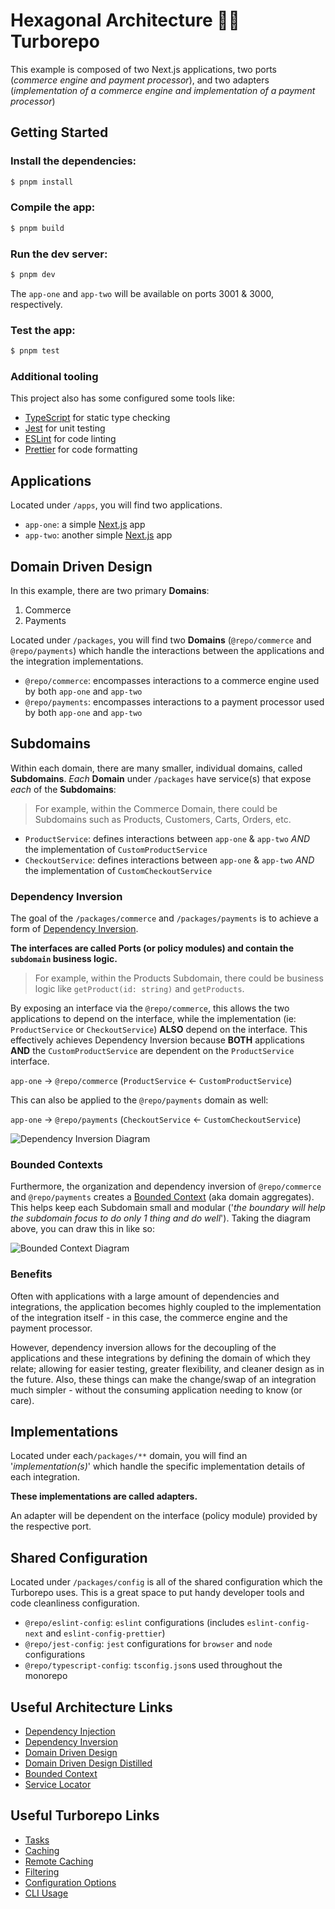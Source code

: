 # Hexagonal Architecture 🤝🏼 Turborepo

This example is composed of two Next.js applications, two ports (_commerce engine and payment processor_), and two adapters (_implementation of a commerce engine and implementation of a payment processor_)

## Getting Started

### Install the dependencies:

```zsh
$ pnpm install
```

### Compile the app:

```zsh
$ pnpm build
```

### Run the dev server:

```zsh
$ pnpm dev
```

The `app-one` and `app-two` will be available on ports 3001 & 3000, respectively.

### Test the app:

```zsh
$ pnpm test
```

### Additional tooling

This project also has some configured some tools like:

- [TypeScript](https://www.typescriptlang.org/) for static type checking
- [Jest](https://jestjs.io/) for unit testing
- [ESLint](https://eslint.org/) for code linting
- [Prettier](https://prettier.io) for code formatting

## Applications

Located under `/apps`, you will find two applications.

- `app-one`: a simple [Next.js](https://nextjs.org/) app
- `app-two`: another simple [Next.js](https://nextjs.org/) app

## Domain Driven Design

In this example, there are two primary **Domains**:

1. Commerce
2. Payments

Located under `/packages`, you will find two **Domains** (`@repo/commerce` and `@repo/payments`) which handle the interactions between the applications and the integration implementations.

- `@repo/commerce`: encompasses interactions to a commerce engine used by both `app-one` and `app-two`
- `@repo/payments`: encompasses interactions to a payment processor used by both `app-one` and `app-two`

## Subdomains

Within each domain, there are many smaller, individual domains, called **Subdomains**. _Each_ **Domain** under `/packages` have service(s) that expose _each_ of the **Subdomains**:

> For example, within the Commerce Domain, there could be Subdomains such as Products, Customers, Carts, Orders, etc.

- `ProductService`: defines interactions between `app-one` & `app-two` _AND_ the implementation of `CustomProductService`
- `CheckoutService`: defines interactions between `app-one` & `app-two` _AND_ the implementation of `CustomCheckoutService`

### Dependency Inversion

The goal of the `/packages/commerce` and `/packages/payments` is to achieve a form of [Dependency Inversion](https://tanzu.vmware.com/developer/blog/write-more-maintainable-testable-code-with-dependency-injection/).

**The interfaces are called Ports (or policy modules) and contain the `subdomain` business logic.**

> For example, within the Products Subdomain, there could be business logic like `getProduct(id: string)` and `getProducts`.

By exposing an interface via the `@repo/commerce`, this allows the two applications to depend on the interface, while the implementation (ie: `ProductService` or `CheckoutService`) **ALSO** depend on the interface. This effectively achieves Dependency Inversion because **BOTH** applications **AND** the `CustomProductService` are dependent on the `ProductService` interface.

`app-one` -> `@repo/commerce` (`ProductService` <- `CustomProductService`)

This can also be applied to the `@repo/payments` domain as well:

`app-one` -> `@repo/payments` (`CheckoutService` <- `CustomCheckoutService`)

![Dependency Inversion Diagram](./docs/img/dependency_inversion_diagram.png)

### Bounded Contexts

Furthermore, the organization and dependency inversion of `@repo/commerce` and `@repo/payments` creates a [Bounded Context](https://martinfowler.com/bliki/BoundedContext.html) (aka domain aggregates). This helps keep each Subdomain small and modular ('_the boundary will help the subdomain focus to do only 1 thing and do well_'). Taking the diagram above, you can draw this in like so:

![Bounded Context Diagram](./docs/img/bounded_context_diagram.png)

### Benefits

Often with applications with a large amount of dependencies and integrations, the application becomes highly coupled to the implementation of the integration itself - in this case, the commerce engine and the payment processor.

However, dependency inversion allows for the decoupling of the applications and these integrations by defining the domain of which they relate; allowing for easier testing, greater flexibility, and cleaner design as in the future. Also, these things can make the change/swap of an integration much simpler - without the consuming application needing to know (or care).

## Implementations

Located under each`/packages/**` domain, you will find an '_implementation(s)_' which handle the specific implementation details of each integration.

**These implementations are called adapters.**

An adapter will be dependent on the interface (policy module) provided by the respective port.

## Shared Configuration

Located under `/packages/config` is all of the shared configuration which the Turborepo uses. This is a great space to put handy developer tools and code cleanliness configuration.

- `@repo/eslint-config`: `eslint` configurations (includes `eslint-config-next` and `eslint-config-prettier`)
- `@repo/jest-config`: `jest` configurations for `browser` and `node` configurations
- `@repo/typescript-config`: `tsconfig.json`s used throughout the monorepo

## Useful Architecture Links

- [Dependency Injection](https://tanzu.vmware.com/developer/blog/write-more-maintainable-testable-code-with-dependency-injection/)
- [Dependency Inversion](https://tanzu.vmware.com/developer/blog/write-more-maintainable-testable-code-with-dependency-injection/)
- [Domain Driven Design](https://www.amazon.com/Domain-Driven-Design-Tackling-Complexity-Software/dp/0321125215)
- [Domain Driven Design Distilled](https://www.amazon.com/Domain-Driven-Design-Distilled-Vaughn-Vernon/dp/0134434420/ref=sr_1_1?crid=18YX1CM0VZZ2I&dib=eyJ2IjoiMSJ9.V38g5Do5w5nrE6OQbkJUMAIMZ5R0jvlcHZNXNSwxAsN6Cvp7aoGHTmGnqMSIzAkIO64RYPifAb88wqe9ypUnBwkICYx44hb1nu14DzrZV9A.N6Y0NsIsh-yrxzTmRa3Em9f3m1OMy00lmuuxA2QU8Mo&dib_tag=se&keywords=domain+driven+design+distilled&qid=1708559810&s=books&sprefix=domain+driven+design+distilled%2Cstripbooks%2C89&sr=1-1)
- [Bounded Context](https://martinfowler.com/bliki/BoundedContext.html)
- [Service Locator](https://martinfowler.com/articles/injection.html)

## Useful Turborepo Links

- [Tasks](https://turbo.build/repo/docs/core-concepts/monorepos/running-tasks)
- [Caching](https://turbo.build/repo/docs/core-concepts/caching)
- [Remote Caching](https://turbo.build/repo/docs/core-concepts/remote-caching)
- [Filtering](https://turbo.build/repo/docs/core-concepts/monorepos/filtering)
- [Configuration Options](https://turbo.build/repo/docs/reference/configuration)
- [CLI Usage](https://turbo.build/repo/docs/reference/command-line-reference)
